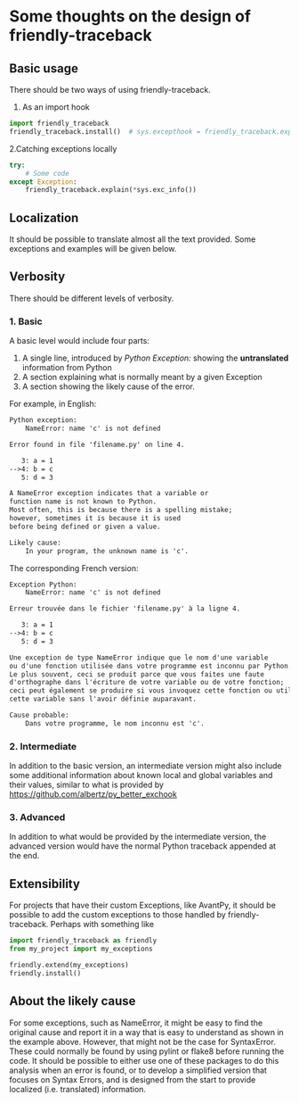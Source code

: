 # Some thoughts on the design of friendly-traceback

## Basic usage

There should be two ways of using friendly-traceback.

1. As an import hook

```py
import friendly_traceback
friendly_traceback.install()  # sys.excepthook = friendly_traceback.explain
```

2.Catching exceptions locally

```py
try:
    # Some code
except Exception:
    friendly_traceback.explain(*sys.exc_info())
```

## Localization

It should be possible to translate almost all the text provided.
Some exceptions and examples will be given below.

## Verbosity

There should be different levels of verbosity.

### 1. Basic

A basic level would include four parts:

  1. A single line, introduced by _Python Exception:_ showing the **untranslated** information from Python
  2. A section explaining what is normally meant by a given Exception
  3. A section showing the likely cause of the error.

For example, in English:

```txt
Python exception:
    NameError: name 'c' is not defined

Error found in file 'filename.py' on line 4.

   3: a = 1
-->4: b = c
   5: d = 3

A NameError exception indicates that a variable or
function name is not known to Python.
Most often, this is because there is a spelling mistake;
however, sometimes it is because it is used
before being defined or given a value.

Likely cause:
    In your program, the unknown name is 'c'.
```

The corresponding French version:

```txt
Exception Python:
    NameError: name 'c' is not defined

Erreur trouvée dans le fichier 'filename.py' à la ligne 4.

   3: a = 1
-->4: b = c
   5: d = 3

Une exception de type NameError indique que le nom d'une variable
ou d'une fonction utilisée dans votre programme est inconnu par Python.
Le plus souvent, ceci se produit parce que vous faites une faute
d'orthographe dans l'écriture de votre variable ou de votre fonction;
ceci peut également se produire si vous invoquez cette fonction ou utilisez
cette variable sans l'avoir définie auparavant.

Cause probable:
    Dans votre programme, le nom inconnu est 'c'.
```

### 2. Intermediate

In addition to the basic version, an intermediate version might also include some additional
information about known local and global variables and their values,
similar to what is provided by https://github.com/albertz/py_better_exchook

### 3. Advanced

In addition to what would be provided by the intermediate version,
the advanced version would have the normal Python traceback appended at the end.

## Extensibility

For projects that have their custom Exceptions, like AvantPy, it should
be possible to add the custom exceptions to those handled by
friendly-traceback.  Perhaps with something like

```py
import friendly_traceback as friendly
from my_project import my_exceptions

friendly.extend(my_exceptions)
friendly.install()
```

## About the likely cause

For some exceptions, such as NameError, it might be easy to find the
original cause and report it in a way that is easy to understand
as shown in the example above. However, that might not be the case
for SyntaxError.  These could normally be found by using pylint
or flake8 before running the code. It should be possible to either
use one of these packages to do this analysis when an error is found,
or to develop a simplified version that focuses on Syntax Errors,
and is designed from the start to provide localized (i.e. translated)
information.